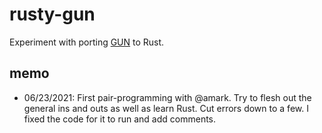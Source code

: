 # rusty-gun

Experiment with porting [GUN](https://github.com/amark/gun) to Rust.

## memo

- 06/23/2021: First pair-programming with @amark. Try to flesh out the general ins and outs as well as learn Rust. Cut errors down to a few. I fixed the code for it to run and add comments.